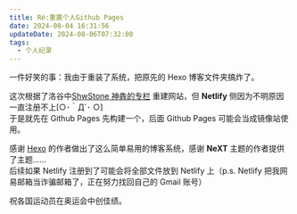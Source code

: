 ```yaml
---
title: Ré:重置个人Github Pages
date: 2024-08-04 16:31:56
updateDate: 2024-08-06T07:32:00
tags:
  - 个人纪录
---
```

一件好笑的事：我由于重装了系统，把原先的 Hexo 博客文件夹搞炸了。

这次根据了洛谷中[ShwStone 神犇的专栏](https://www.luogu.com.cn/article/j7j5m2a3) 重建网站，但 **Netlify** 侧因为不明原因一直注册不上[○･｀Д´･ ○]  
于是就先在 Github Pages 先构建一个，后面 Github Pages 可能会当成镜像站使用。

感谢 [Hexo](//hexo.io) 的作者做出了这么简单易用的博客系统，感谢 **NeXT** 主题的作者提供了主题......  
后续如果 Netlify 注册到了可能会将全部文件放到 Netlify 上（p.s. Netlify 把我网易邮箱当诈骗邮箱了，正在努力找回自己的 Gmail 账号）

祝各国运动员在奥运会中创佳绩。

